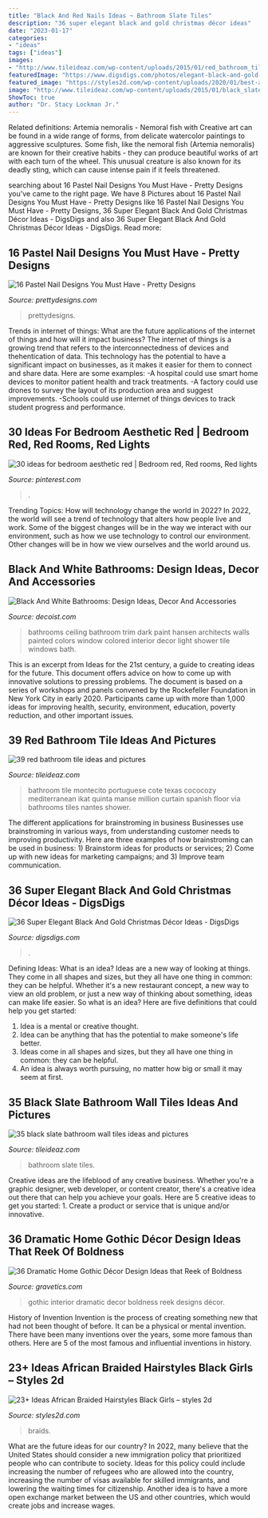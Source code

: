 ```yaml
---
title: "Black And Red Nails Ideas ~ Bathroom Slate Tiles"
description: "36 super elegant black and gold christmas décor ideas"
date: "2023-01-17"
categories:
- "ideas"
tags: ["ideas"]
images:
- "http://www.tileideaz.com/wp-content/uploads/2015/01/red_bathroom_tile_32.jpg"
featuredImage: "https://www.digsdigs.com/photos/elegant-black-and-gold-christmas-decor-ideas-18.jpg"
featured_image: "https://styles2d.com/wp-content/uploads/2020/01/best-african-braided-hairstyles-10.jpg"
image: "http://www.tileideaz.com/wp-content/uploads/2015/01/black_slate_bathroom_wall_tiles_10.jpg"
ShowToc: true
author: "Dr. Stacy Lockman Jr."
---
```



Related definitions: Artemia nemoralis - Nemoral fish with
Creative art can be found in a wide range of forms, from delicate watercolor paintings to aggressive sculptures. Some fish, like the nemoral fish (Artemia nemoralis) are known for their creative habits - they can produce beautiful works of art with each turn of the wheel. This unusual creature is also known for its deadly sting, which can cause intense pain if it feels threatened.

	

		
searching about 16 Pastel Nail Designs You Must Have - Pretty Designs you've came to the right page. We have 8 Pictures about 16 Pastel Nail Designs You Must Have - Pretty Designs like 16 Pastel Nail Designs You Must Have - Pretty Designs, 36 Super Elegant Black And Gold Christmas Décor Ideas - DigsDigs and also 36 Super Elegant Black And Gold Christmas Décor Ideas - DigsDigs. Read more:
		
    
## 16 Pastel Nail Designs You Must Have - Pretty Designs

<img loading=lazy src="https://www.prettydesigns.com/wp-content/uploads/2014/03/Bright-Colored-Nails.jpg" onerror="this.onerror=null;this.src='https://tse2.mm.bing.net/th?id=OIP.DzJFAWxsfEAF0OzoPfw2RgHaJ3&amp;pid=15.1';" alt="16 Pastel Nail Designs You Must Have - Pretty Designs">

_Source: prettydesigns.com_

>prettydesigns. 

	

Trends in internet of things: What are the future applications of the internet of things and how will it impact business?
The internet of things is a growing trend that refers to the interconnectedness of devices and thehentication of data. This technology has the potential to have a significant impact on businesses, as it makes it easier for them to connect and share data. Here are some examples: 
-A hospital could use smart home devices to monitor patient health and track treatments. 
-A factory could use drones to survey the layout of its production area and suggest improvements. 
-Schools could use internet of things devices to track student progress and performance.

    
## 30 Ideas For Bedroom Aesthetic Red | Bedroom Red, Red Rooms, Red Lights

<img loading=lazy src="https://i.pinimg.com/736x/1a/c8/65/1ac8653f313faa8f3e42b69321431dec.jpg" onerror="this.onerror=null;this.src='https://tse4.mm.bing.net/th?id=OIP.TcJoOThM0iHgKuiPqrejpAAAAA&amp;pid=15.1';" alt="30 ideas for bedroom aesthetic red | Bedroom red, Red rooms, Red lights">

_Source: pinterest.com_

>. 

	

Trending Topics: How will technology change the world in 2022?
In 2022, the world will see a trend of technology that alters how people live and work. Some of the biggest changes will be in the way we interact with our environment, such as how we use technology to control our environment. Other changes will be in how we view ourselves and the world around us.

    
## Black And White Bathrooms: Design Ideas, Decor And Accessories

<img loading=lazy src="http://cdn.decoist.com/wp-content/uploads/2014/03/Add-some-color-with-the-ceiling.jpg" onerror="this.onerror=null;this.src='https://tse4.mm.bing.net/th?id=OIP.FvOraoL378OWfd6ErFnv3wHaJ9&amp;pid=15.1';" alt="Black And White Bathrooms: Design Ideas, Decor And Accessories">

_Source: decoist.com_

>bathrooms ceiling bathroom trim dark paint hansen architects walls painted colors window colored interior decor light shower tile windows bath. 

	

This is an excerpt from Ideas for the 21st century, a guide to creating ideas for the future. This document offers advice on how to come up with innovative solutions to pressing problems. The document is based on a series of workshops and panels convened by the Rockefeller Foundation in New York City in early 2020. Participants came up with more than 1,000 ideas for improving health, security, environment, education, poverty reduction, and other important issues.

    
## 39 Red Bathroom Tile Ideas And Pictures

<img loading=lazy src="http://www.tileideaz.com/wp-content/uploads/2015/01/red_bathroom_tile_32.jpg" onerror="this.onerror=null;this.src='https://tse1.mm.bing.net/th?id=OIP.5x0F8HS3aC0-ksvHJoOGhAHaJ3&amp;pid=15.1';" alt="39 red bathroom tile ideas and pictures">

_Source: tileideaz.com_

>bathroom tile montecito portuguese cote texas cococozy mediterranean ikat quinta manse million curtain spanish floor via bathrooms tiles nantes shower. 

	

The different applications for brainstroming in business
Businesses use brainstroming in various ways, from understanding customer needs to improving productivity. Here are three examples of how brainstroming can be used in business: 1) Brainstorm ideas for products or services; 2) Come up with new ideas for marketing campaigns; and 3) Improve team communication.

    
## 36 Super Elegant Black And Gold Christmas Décor Ideas - DigsDigs

<img loading=lazy src="https://www.digsdigs.com/photos/elegant-black-and-gold-christmas-decor-ideas-18.jpg" onerror="this.onerror=null;this.src='https://tse2.mm.bing.net/th?id=OIP.dik9wxAj5KTvfFVeIdsOugHaLH&amp;pid=15.1';" alt="36 Super Elegant Black And Gold Christmas Décor Ideas - DigsDigs">

_Source: digsdigs.com_

>. 

	

Defining Ideas: What is an idea?
Ideas are a new way of looking at things. They come in all shapes and sizes, but they all have one thing in common: they can be helpful. Whether it's a new restaurant concept, a new way to view an old problem, or just a new way of thinking about something, ideas can make life easier. So what is an idea? Here are five definitions that could help you get started: 
1) Idea is a mental or creative thought.
2) Idea can be anything that has the potential to make someone's life better.
3) Ideas come in all shapes and sizes, but they all have one thing in common: they can be helpful.
4) An idea is always worth pursuing, no matter how big or small it may seem at first.

    
## 35 Black Slate Bathroom Wall Tiles Ideas And Pictures

<img loading=lazy src="http://www.tileideaz.com/wp-content/uploads/2015/01/black_slate_bathroom_wall_tiles_10.jpg" onerror="this.onerror=null;this.src='https://tse2.mm.bing.net/th?id=OIP.D3V5T_0y0BmARtJ-b7JwPwHaLK&amp;pid=15.1';" alt="35 black slate bathroom wall tiles ideas and pictures">

_Source: tileideaz.com_

>bathroom slate tiles. 

	

Creative ideas are the lifeblood of any creative business. Whether you're a graphic designer, web developer, or content creator, there's a creative idea out there that can help you achieve your goals. Here are 5 creative ideas to get you started: 1. Create a product or service that is unique and/or innovative.

    
## 36 Dramatic Home Gothic Décor Design Ideas That Reek Of Boldness

<img loading=lazy src="https://www.gravetics.com/wp-content/uploads/2017/08/Common-Room.jpg" onerror="this.onerror=null;this.src='https://tse2.mm.bing.net/th?id=OIP.MVE1GeeRv_haSYn50uQ0cwHaLI&amp;pid=15.1';" alt="36 Dramatic Home Gothic Décor Design Ideas that Reek of Boldness">

_Source: gravetics.com_

>gothic interior dramatic decor boldness reek designs décor. 

	

History of Invention
Invention is the process of creating something new that had not been thought of before. It can be a physical or mental invention. There have been many inventions over the years, some more famous than others. Here are 5 of the most famous and influential inventions in history.

    
## 23+ Ideas African Braided Hairstyles Black Girls – Styles 2d

<img loading=lazy src="https://styles2d.com/wp-content/uploads/2020/01/best-african-braided-hairstyles-10.jpg" onerror="this.onerror=null;this.src='https://tse2.mm.bing.net/th?id=OIP.Y-NGGTNcwlTwun5Alc7CgAHaHa&amp;pid=15.1';" alt="23+ Ideas African Braided Hairstyles Black Girls – styles 2d">

_Source: styles2d.com_

>braids. 

	

What are the future ideas for our country?
In 2022, many believe that the United States should consider a new immigration policy that prioritized people who can contribute to society. Ideas for this policy could include increasing the number of refugees who are allowed into the country, increasing the number of visas available for skilled immigrants, and lowering the waiting times for citizenship. Another idea is to have a more open exchange market between the US and other countries, which would create jobs and increase wages.

